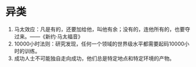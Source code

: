 # 异类
1. 马太效应：凡是有的，还要加给他，叫他有余；没有的，连他所有的，也要夺过来。——《新约·马太福音》
2. 10000小时法则：研究发现，任何一个领域的世界级水平都需要起码10000小时的训练。
3. 成功人士不可能独自走向成功，他们总是特定地点和特定环境的产物。